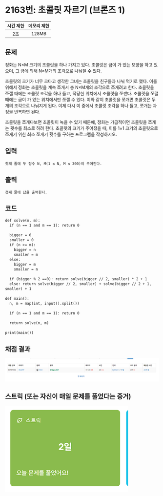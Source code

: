 # 2163번: 초콜릿 자르기 (브론즈 1)
|시간 제한|메모리 제한|
|:--:|:--:|
|2초|128MB|

## 문제
정화는 N×M 크기의 초콜릿을 하나 가지고 있다. 초콜릿은 금이 가 있는 모양을 하고 있으며, 그 금에 의해 N×M개의 조각으로 나눠질 수 있다.

초콜릿의 크기가 너무 크다고 생각한 그녀는 초콜릿을 친구들과 나눠 먹기로 했다. 이를 위해서 정화는 초콜릿을 계속 쪼개서 총 N×M개의 조각으로 쪼개려고 한다. 초콜릿을 쪼갤 때에는 초콜릿 조각을 하나 들고, 적당한 위치에서 초콜릿을 쪼갠다. 초콜릿을 쪼갤 때에는 금이 가 있는 위치에서만 쪼갤 수 있다. 이와 같이 초콜릿을 쪼개면 초콜릿은 두 개의 조각으로 나눠지게 된다. 이제 다시 이 중에서 초콜릿 조각을 하나 들고, 쪼개는 과정을 반복하면 된다.

초콜릿을 쪼개다보면 초콜릿이 녹을 수 있기 때문에, 정화는 가급적이면 초콜릿을 쪼개는 횟수를 최소로 하려 한다. 초콜릿의 크기가 주어졌을 때, 이를 1×1 크기의 초콜릿으로 쪼개기 위한 최소 쪼개기 횟수를 구하는 프로그램을 작성하시오.

## 입력
```
첫째 줄에 두 정수 N, M(1 ≤ N, M ≤ 300)이 주어진다.
```

## 출력
```
첫째 줄에 답을 출력한다.
```
## 코드
```
def solve(n, m):
  if (n == 1 and m == 1): return 0

  bigger = 0
  smaller = 0
  if (n >= m): 
    bigger = n
    smaller = m
  else:
    bigger = m
    smaller = n
  
  if (bigger % 2 ==0): return solve(bigger // 2, smaller) * 2 + 1
  else: return solve(bigger // 2, smaller) + solve(bigger // 2 + 1, smaller) + 1

def main():
  n, m = map(int, input().split())

  if (n == 1 and m == 1): return 0

  return solve(n, m)

print(main())

```

## 채점 결과
![alt text](image.png)

## 스트릭 (또는 자신이 매일 문제를 풀었다는 증거)
![alt text](image-1.png)